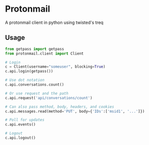 # Protonmail

A protonmail client in python using twisted's treq


## Usage

```python
from getpass import getpass
from protonmail.client import Client

# Login
c = Client(username="someuser", blocking=True) 
c.api.login(getpass())

# Use dot notation 
c.api.conversations.count()

# Or use request and the path
c.api.request('api/conversations/count')

# Can also pass method, body, headers, and cookies
c.api.messages.read(method='PUT', body={'IDs':['msid1', '...']})

# Poll for updates
c.api.events()

# Logout
c.api.logout()


```